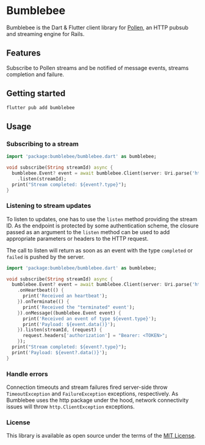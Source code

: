 # Bumblebee

Bumblebee is the Dart & Flutter client library for
[Pollen](https://github.com/EverestHC-mySofie/pollen),
an HTTP pubsub and streaming engine for Rails.

## Features

Subscribe to Pollen streams and be notified of message events,
streams completion and failure.

## Getting started

```bash
flutter pub add bumblebee
```

## Usage

### Subscribing to a stream

```dart
import 'package:bumblebee/bumblebee.dart' as bumblebee;

void subscribe(String streamId) async {
  bumblebee.Event? event = await bumblebee.Client(server: Uri.parse('https://pollen.server.local')).
    .listen(streamId);
  print("Stream completed: ${event?.type}");
}
```

### Listening to stream updates

To listen to updates, one has to use the `listen` method providing the stream ID.
As the endpoint is protected by some authentication scheme, the closure passed
as an argument to the `listen` method can be used to add appropriate parameters
or headers to the HTTP request.

The call to listen will return as soon as an event with the type `completed` or
`failed` is pushed by the server.

```dart
import 'package:bumblebee/bumblebee.dart' as bumblebee;

void subscribe(String streamId) async {
  bumblebee.Event? event = await bumblebee.Client(server: Uri.parse('https://pollen.server.local'))
    .onHeartbeat(() {
      print('Received an heartbeat');
    }).onTerminate(() {
      print('Received the "terminated" event');
    }).onMessage((bumblebee.Event event) {
      print('Received an event of type ${event.type}');
      print('Payload: ${event.data()}');
    }).listen(streamId, (request) {
      request.headers['authorization'] = "Bearer: <TOKEN>";
    });
  print("Stream completed: ${event?.type}");
  print('Payload: ${event?.data()}');
}
```

### Handle errors

Connection timeouts and stream failures fired server-side throw
`TimeoutException` and `FailureException` exceptions, respectively.
As Bumblebee uses the http package under the hood, network connectivity
issues will throw `http.ClientException` exceptions.

### License

This library is available as open source under the terms of the
[MIT License](https://opensource.org/licenses/MIT).
